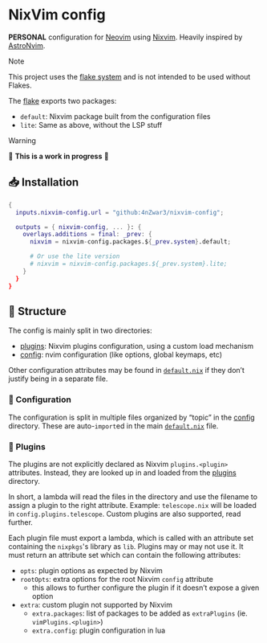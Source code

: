 # NixVim config

**PERSONAL** configuration for [Neovim](https://neovim.io/) using [Nixvim](https://nix-community.github.io/nixvim/). Heavily inspired by [AstroNvim](https://astronvim.com/).

> [!NOTE]
> This project uses the [flake system](https://nixos.wiki/wiki/Flakes) and is not intended to be used without Flakes.

The [flake](./flake.nix) exports two packages:

* `default`: Nixvim package built from the configuration files
* `lite`: Same as above, without the LSP stuff

> [!WARNING]
> 🚧 **This is a work in progress** 🚧

## 📥 Installation

```nix
{
  inputs.nixvim-config.url = "github:4nZwar3/nixvim-config";

  outputs = { nixvim-config, ... }: {
    overlays.additions = final: _prev: {
      nixvim = nixvim-config.packages.${_prev.system}.default;

      # Or use the lite version
      # nixvim = nixvim-config.packages.${_prev.system}.lite;
    }
  }
}
```

## 🍱 Structure

The config is mainly split in two directories:

* [plugins](./plugins): Nixvim plugins configuration, using a custom load mechanism
* [config](./config): nvim configuration (like options, global keymaps, etc)

Other configuration attributes may be found in [`default.nix`](./default.nix) if they don’t justify being in a separate file.

### 🥣 Configuration

The configuration is split in multiple files organized by “topic” in the [config](./config) directory. These are auto-`import`ed in the main [`default.nix`](./default.nix) file.

### 🥢 Plugins

The plugins are not explicitly declared as Nixvim `plugins.<plugin>` attributes. Instead, they are looked up in and loaded from the [plugins](./plugins) directory.

In short, a lambda will read the files in the directory and use the filename to assign a plugin to the right attribute. Example: `telescope.nix` will be loaded in `config.plugins.telescope`. Custom plugins are also supported, read further.

Each plugin file must export a lambda, which is called with an attribute set containing the `nixpkgs`'s library as `lib`. Plugins may or may not use it. It must return an attribute set which can contain the following attributes:

* `opts`: plugin options as expected by Nixvim
* `rootOpts`: extra options for the root Nixvim `config` attribute
  * this allows to further configure the plugin if it doesn’t expose a given option
* `extra`: custom plugin not supported by Nixvim
  * `extra.packages`: list of packages to be added as `extraPlugins` (ie. `vimPlugins.<plugin>`)
  * `extra.config`: plugin configuration in lua
